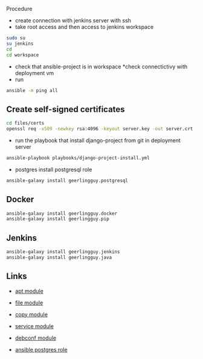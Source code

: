 Procedure
* create connection with jenkins server with ssh
* take root access and then access to jenkins workspace
```bash
sudo su
su jenkins
cd
cd workspace
```
* check that ansible-project is in workspace
*check connectictivy with deployment vm
* run 
```bash
ansible -m ping all
```

## Create self-signed certificates
```bash
cd files/certs
openssl req -x509 -newkey rsa:4096 -keyout server.key -out server.crt -days 365 -nodes -subj '/C=GR/O=myorganization/OU=it/CN=myorg.com'
```



* run the playbook that install django-project from git in deployment server
```bash
ansible-playbook playbooks/django-project-install.yml
```

* postgres
install postgresql role
```bash
ansible-galaxy install geerlingguy.postgresql
```
## Docker
```bash
ansible-galaxy install geerlingguy.docker
ansible-galaxy install geerlingguy.pip

```
## Jenkins
```bash
ansible-galaxy install geerlingguy.jenkins
ansible-galaxy install geerlingguy.java

```

## Links
* [apt module](https://docs.ansible.com/ansible/latest/collections/ansible/builtin/apt_module.html)
* [file module](https://docs.ansible.com/ansible/latest/collections/ansible/builtin/file_module.html)
* [copy module](https://docs.ansible.com/ansible/latest/collections/ansible/builtin/copy_module.html)
* [service module](https://docs.ansible.com/ansible/latest/collections/ansible/builtin/service_module.html)
* [debconf module](https://docs.ansible.com/ansible/latest/collections/ansible/builtin/debconf_module.html)

* [ansible postgres role](https://galaxy.ansible.com/geerlingguy/postgresql)

